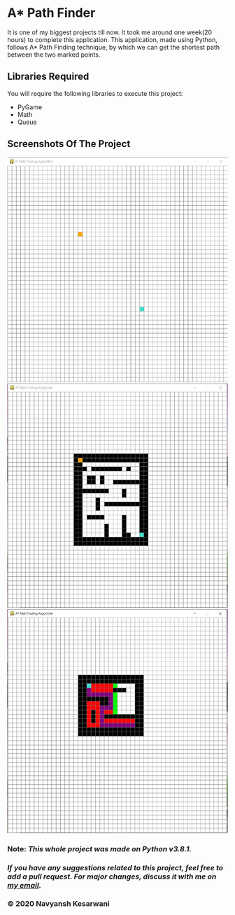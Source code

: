 # A* Path Finder
It is one of my biggest projects till now. It took me around one week(20 hours) to complete this application. This application, made using Python, follows A* Path Finding technique, by which we can get the shortest path between the two marked points.

## Libraries Required
You will require the following libraries to execute this project:
- PyGame  
- Math 
- Queue
## Screenshots Of The Project
![Screenshot 1](https://github.com/NavyanshKesarwani/A-star-Path-Finder/blob/master/Snippets/1.JPG)
![Screenshot 2](https://github.com/NavyanshKesarwani/A-star-Path-Finder/blob/master/Snippets/2.JPG)
![Screenshot 3](https://github.com/NavyanshKesarwani/A-star-Path-Finder/blob/master/Snippets/3.JPG)

### **Note:** *This whole project was made on Python v3.8.1.*
### *If you have any suggestions related to this project, feel free to add a pull request. For major changes, discuss it with me on [my email](navyanshtechnicalpoint001@gmail.com).*

### **© 2020 Navyansh Kesarwani**
